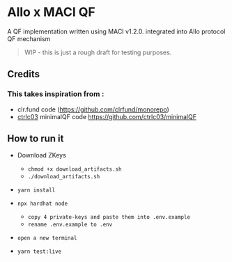 # Allo x MACI QF

A QF implementation written using MACI v1.2.0.
integrated into Allo protocol QF mechanism

> WIP - this is just a rough draft for testing purposes.

## Credits

### This takes inspiration from :

- clr.fund code (https://github.com/clrfund/monorepo)
- [ctrlc03](https://github.com/ctrlc03) minimalQF code https://github.com/ctrlc03/minimalQF

## How to run it

- Download ZKeys

  - `chmod +x download_artifacts.sh`
  - `./download_artifacts.sh`

- `yarn install`
- `npx hardhat node`
  - `copy 4 private-keys and paste them into .env.example`
  - `rename .env.example to .env`
- `open a new terminal`
- `yarn test:live`
